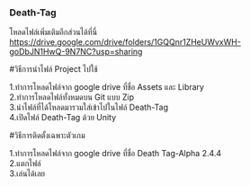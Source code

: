 ### Death-Tag


โหลดไฟล์เพิ่มเติมอีกส่วนได้ที่นี่ https://drive.google.com/drive/folders/1GQQnr1ZHeUWvxWH-goDbJN1HwQ-9N7NC?usp=sharing <br />


#วิธีการนำไฟล์ Project ไปใช้<br />

1.ทำการโหลดไฟล์จาก google drive ที่ชื่อ Assets และ Library<br />
2.ทำการโหลดไฟล์ทั้งหมดบน Git แบบ Zip<br />
3.นำไฟล์ที่ได้โหลดมารวมใส่เข้าไปในไฟล์ Death-Tag<br />
4.เปิดไฟล์ Death-Tag ด้วย Unity <br />

#วิธีการติดตั้งเฉพาะตัวเกม<br />

1.ทำการโหลดไฟล์จาก google drive ที่ชื่อ Death Tag-Alpha 2.4.4<br />
2.แตกไฟล์ <br />
3.เล่นได้เลย<br />
